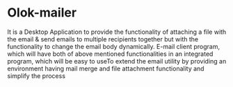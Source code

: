 # Olok-mailer
It is a Desktop Application to provide the functionality of attaching a file with the email &amp; send emails to multiple recipients together but with the functionality to change the email body dynamically. E-mail client program, which will have both of above mentioned functionalities in an integrated program, which will be easy to useTo extend the email utility by providing an environment having mail merge and file attachment functionality and simplify the process
